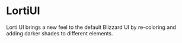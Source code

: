 # LortiUI

Lorti UI brings a new feel to the default Blizzard UI by re-coloring and adding darker shades to different elements.
